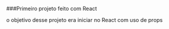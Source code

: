 ###Primeiro projeto feito com React

o objetivo desse projeto era iniciar no React com uso de props 

 
